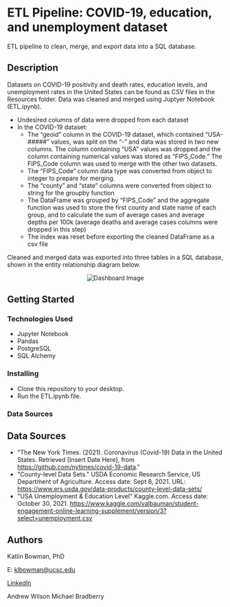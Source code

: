 # ETL Pipeline: COVID-19, education, and unemployment dataset

ETL pipeline to clean, merge, and export data into a SQL database. 

## Description
Datasets on COVID-19 positivity and death rates, education levels, and unemployment rates in the United States can be found as CSV files in the Resources folder. Data was cleaned and merged using Juptyer Notebook (ETL.ipynb).
  -	Undesired columns of data were dropped from each dataset
  -	In the COVID-19 dataset:
    -	The “geoid” column in the COVID-19 dataset, which contained “USA-#####” values, was split on the “-” and data was stored in two new columns. The column containing “USA” values was dropped and the column containing numerical values was stored as “FIPS_Code.” The FIPS_Code column was used to merge with the other two datasets. 
    -	The “FIPS_Code” column data type was converted from object to integer to prepare for merging. 
    -	The “county” and “state” columns were converted from object to string for the groupby function
    -	The DataFrame was grouped by “FIPS_Code” and the aggregate function was used to store the first county and state name of each group, and to calculate the sum of average cases and average depths per 100k (average deaths and average cases columns were dropped in this step)
    -	The index was reset before exporting the cleaned DataFrame as a csv file

Cleaned and merged data was exported into three tables in a SQL database, shown in the entity relationship diagram below.
<p align="center">
  <img src="https://user-images.githubusercontent.com/74067302/140006516-782eb396-fc9a-480e-99ad-94799a18912b.png" alt="Dashboard Image"/>
</p>

## Getting Started

### Technologies Used 

* Jupyter Notebook
* Pandas
* PostgreSQL
* SQL Alchemy 

### Installing

* Clone this repository to your desktop.
* Run the ETL.ipynb file.

### Data Sources

## Data Sources
* "The New York Times. (2021). Coronavirus (Covid-19) Data in the United States. Retrieved [Insert Date Here], from https://github.com/nytimes/covid-19-data."
* "County-level Data Sets." USDA Economic Research Service, US Department of Agriculture. Access date: Sept 8, 2021. URL: https://www.ers.usda.gov/data-products/county-level-data-sets/
* "USA Unemployment & Education Level" Kaggle.com. Access date: October 30, 2021. https://www.kaggle.com/valbauman/student-engagement-online-learning-supplement/version/3?select=unemployment.csv

## Authors

Katlin Bowman, PhD

E: klbowman@ucsc.edu

[LinkedIn](https://www.linkedin.com/in/katlin-bowman/)

Andrew Wilson
Michael Bradberry

